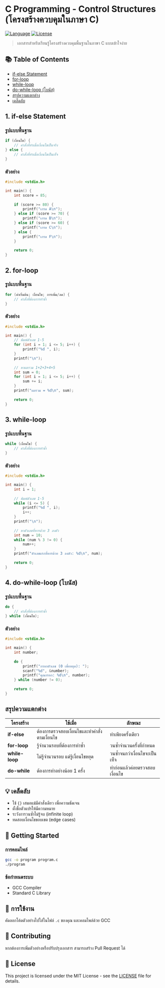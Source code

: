 # C Programming - Control Structures (โครงสร้างควบคุมในภาษา C)

[![Language](https://img.shields.io/badge/Language-C-blue.svg)](https://www.gnu.org/software/gnu-c-manual/)
[![License](https://img.shields.io/badge/License-MIT-green.svg)](LICENSE)

> เอกสารสำหรับเรียนรู้โครงสร้างควบคุมพื้นฐานในภาษา C แบบเข้าใจง่าย

## 📚 Table of Contents
- [if-else Statement](#1-if-else-statement)
- [for-loop](#2-for-loop)
- [while-loop](#3-while-loop)
- [do-while-loop (โบนัส)](#4-do-while-loop-โบนัส)
- [สรุปความแตกต่าง](#สรุปความแตกต่าง)
- [เคล็ดลับ](#เคล็ดลับ)

## 1. if-else Statement

### รูปแบบพื้นฐาน
```c
if (เงื่อนไข) {
    // คำสั่งที่ทำเมื่อเงื่อนไขเป็นจริง
} else {
    // คำสั่งที่ทำเมื่อเงื่อนไขเป็นเท็จ
}
```

### ตัวอย่าง
```c
#include <stdio.h>

int main() {
    int score = 85;
    
    if (score >= 80) {
        printf("เกรด A\n");
    } else if (score >= 70) {
        printf("เกรด B\n");
    } else if (score >= 60) {
        printf("เกรด C\n");
    } else {
        printf("เกรด F\n");
    }
    
    return 0;
}
```

## 2. for-loop

### รูปแบบพื้นฐาน
```c
for (ค่าเริ่มต้น; เงื่อนไข; การเพิ่ม/ลด) {
    // คำสั่งที่ต้องการทำซ้ำ
}
```

### ตัวอย่าง
```c
#include <stdio.h>

int main() {
    // พิมพ์ตัวเลข 1-5
    for (int i = 1; i <= 5; i++) {
        printf("%d ", i);
    }
    printf("\n");
    
    // หาผลรวม 1+2+3+4+5
    int sum = 0;
    for (int i = 1; i <= 5; i++) {
        sum += i;
    }
    printf("ผลรวม = %d\n", sum);
    
    return 0;
}
```

## 3. while-loop

### รูปแบบพื้นฐาน
```c
while (เงื่อนไข) {
    // คำสั่งที่ต้องการทำซ้ำ
}
```

### ตัวอย่าง
```c
#include <stdio.h>

int main() {
    int i = 1;
    
    // พิมพ์ตัวเลข 1-5
    while (i <= 5) {
        printf("%d ", i);
        i++;
    }
    printf("\n");
    
    // หาตัวเลขที่หารด้วย 3 ลงตัว
    int num = 10;
    while (num % 3 != 0) {
        num++;
    }
    printf("ตัวเลขแรกที่หารด้วย 3 ลงตัว: %d\n", num);
    
    return 0;
}
```

## 4. do-while-loop (โบนัส)

### รูปแบบพื้นฐาน
```c
do {
    // คำสั่งที่ต้องการทำซ้ำ
} while (เงื่อนไข);
```

### ตัวอย่าง
```c
#include <stdio.h>

int main() {
    int number;
    
    do {
        printf("กรอกตัวเลข (0 เพื่อหยุด): ");
        scanf("%d", &number);
        printf("คุณกรอก: %d\n", number);
    } while (number != 0);
    
    return 0;
}
```

## สรุปความแตกต่าง

| โครงสร้าง | ใช้เมื่อ | ลักษณะ |
|----------|---------|--------|
| **if-else** | ต้องการตรวจสอบเงื่อนไขและทำคำสั่งตามเงื่อนไข | ทำเพียงครั้งเดียว |
| **for-loop** | รู้จำนวนรอบที่ต้องการทำซ้ำ | วนซ้ำจำนวนครั้งที่กำหนด |
| **while-loop** | ไม่รู้จำนวนรอบ แต่รู้เงื่อนไขหยุด | วนซ้ำจนกว่าเงื่อนไขจะเป็นเท็จ |
| **do-while** | ต้องการทำอย่างน้อย 1 ครั้ง | ทำก่อนแล้วค่อยตรวจสอบเงื่อนไข |

## 💡 เคล็ดลับ
- ใช้ `{}` เสมอแม้มีคำสั่งเดียว เพื่อความชัดเจน
- ตั้งชื่อตัวแปรให้มีความหมาย
- ระวังการวนซ้ำไม่รู้จบ (infinite loop)
- ทดสอบเงื่อนไขขอบเขต (edge cases)

## 🚀 Getting Started

### การคอมไพล์
```bash
gcc -o program program.c
./program
```

### ข้อกำหนดระบบ
- GCC Compiler
- Standard C Library

## 📖 การใช้งาน
คัดลอกโค้ดตัวอย่างไปใส่ในไฟล์ `.c` ของคุณ และคอมไพล์ด้วย GCC

## 🤝 Contributing
หากต้องการเพิ่มตัวอย่างหรือปรับปรุงเอกสาร สามารถสร้าง Pull Request ได้

## 📄 License
This project is licensed under the MIT License - see the [LICENSE](LICENSE) file for details.
